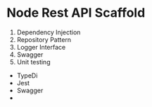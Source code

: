 # Node Rest API Scaffold

1. Dependency Injection
2. Repository Pattern
3. Logger Interface
4. Swagger
5. Unit testing



- TypeDi
- Jest
- Swagger
- 